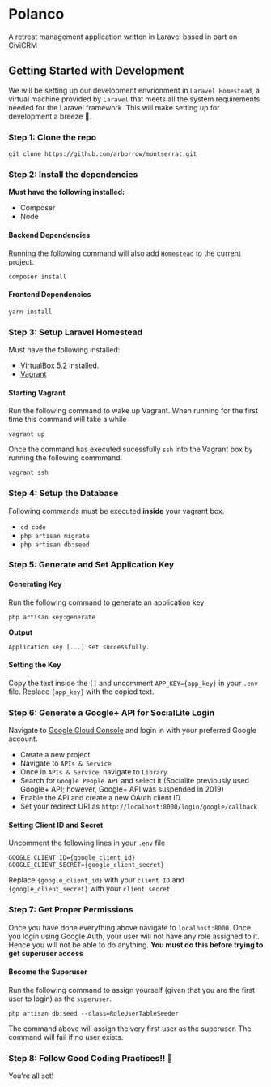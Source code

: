 # Polanco
A retreat management application written in Laravel based in part on CiviCRM

## Getting Started with Development
We will be setting up our development envrionment in `Laravel Homestead`, a virtual machine provided by `Laravel` that meets all the system requirements needed for the Laravel framework. This will make setting up for development a breeze 💨.

### Step 1: Clone the repo
```
git clone https://github.com/arborrow/montserrat.git
```

### Step 2: Install the dependencies
**Must have the following installed:**
* Composer
* Node
#### Backend Dependencies
Running the following command will also add `Homestead` to the current project.
```
composer install
```
#### Frontend Dependencies
```
yarn install
```

### Step 3: Setup Laravel Homestead
Must have the following installed:
* [VirtualBox 5.2](https://www.virtualbox.org/wiki/Downloads) installed.
* [Vagrant](https://www.vagrantup.com/downloads.html)

#### Starting Vagrant
Run the following command to wake up Vagrant. When running for the first time this command will take a while
```
vagrant up
```
Once the command has executed sucessfully `ssh` into the Vagrant box by running the following commmand.
```
vagrant ssh
```

### Step 4: Setup the Database
Following commands must be executed **inside** your vagrant box.
* `cd code`
* `php artisan migrate`
* `php artisan db:seed` 

### Step 5: Generate and Set Application Key
#### Generating Key
Run the following command to generate an application key
```
php artisan key:generate
```
**Output**
```
Application key [...] set successfully.
```
#### Setting the Key
Copy the text inside the `[]` and uncomment `APP_KEY={app_key}` in your `.env` file. Replace `{app_key}` with the copied text.

### Step 6: Generate a Google+ API for SocialLite Login
Navigate to [Google Cloud Console](https://console.cloud.google.com/) and login in with your preferred Google account.

* Create a new project
* Navigate to `APIs & Service`
* Once in `APIs & Service`, navigate to `Library`
* Search for `Google People API` and select it (Socialite previously used Google+ API; however, Google+ API was suspended in 2019)
* Enable the API and create a new OAuth client ID.
* Set your redirect URI as `http://localhost:8000/login/google/callback`

#### Setting Client ID and Secret
Uncomment the following lines in your `.env` file
```
GOOGLE_CLIENT_ID={google_client_id}
GOOGLE_CLIENT_SECRET={google_client_secret}
```
Replace `{google_client_id}` with your `client ID` and `{google_client_secret}` with your `client secret`.

### Step 7: Get Proper Permissions
Once you have done everything above navigate to `localhost:8000`. Once you login using Google Auth, your user will not have any role assigned to it. Hence you will not be able to do anything. **You must do this before trying to get superuser access**

#### Become the Superuser
Run the following command to assign yourself (given that you are the first user to login) as the `superuser`.
```
php artisan db:seed --class=RoleUserTableSeeder
```
The command above will assign the very first user as the superuser. The command will fail if no user exists.

### Step 8: Follow Good Coding Practices!! 🤗
You're all set!
